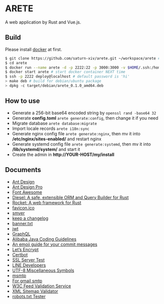 # ARETE

A web application by Rust and Vue.js.

## Build

Please install [docker](https://docs.docker.com/install/linux/docker-ce/ubuntu/) at first.

```bash
$ git clone https://github.com/saturn-xiv/arete.git ~/workspace/arete # clone source code
$ cd arete
$ docker run --name arete -d -p 2222:22 -p 3000:3000 -v $HOME/.ssh:/home/deploy/.ssh -v `pwd`:/workspace chonglou/arete:latest # ONLY for start docker container first time
$ docker start arete # start docker container NEXT time
$ ssh -p 2222 deploy@localhost # default password is 'hi'
> make deb # build for debian/ubuntu package
> dpkg -c target/debian/arete_0.1.0_amd64.deb
```

## How to use

* Generate a 256-bit base64 encoded string by `openssl rand -base64 32`
* Generate **config.toml** `arete generate:config`, then change it if you need
* Migrate database `arete database:migrate`
* Import locale records `arete i18n:sync`
* Generate nginx config file `arete generate:nginx`, then mv it into **/etc/nginx/sites-enabled/** and restart nginx
* Generate systemd config file `arete generate:systemd`, then mv it into **/lib/systemd/system/** and start it
* Create the admin in **http://YOUR-HOST/my/install** 

## Documents

-   [Ant Design](https://ant.design/docs/react/introduce)
-   [Ant Design Pro](https://pro.ant.design/components/AvatarList)
-   [Font Awesome](https://fontawesome.com/how-to-use/on-the-web/setup/hosting-font-awesome-yourself)
-   [Diesel: A safe, extensible ORM and Query Builder for Rust](https://github.com/diesel-rs/diesel)
-   [Rocket: A web framework for Rust](https://rocket.rs/)
-   [favicon.ico](http://icoconvert.com/)
-   [smver](http://semver.org/)
-   [keep a changelog](https://keepachangelog.com/en/1.0.0/)
-   [banner.txt](http://patorjk.com/software/taag/)
-   [jwt](https://jwt.io/)
-   [GraphQL](https://graphql.org/learn/)
-   [Alibaba Java Coding Guidelines](https://github.com/alibaba/p3c)
-   [An emoji guide for your commit messages](https://gitmoji.carloscuesta.me/)
-   [Let’s Encrypt](https://letsencrypt.org/)
-   [Certbot](https://certbot.eff.org/)
-   [SSL Server Test](https://www.ssllabs.com/ssltest/index.html)
-   [LINE Developers](https://developers.line.me/en/)
-   [UTF-8 Miscellaneous Symbols](https://www.w3schools.com/charsets/ref_utf_misc_symbols.asp)
-   [msmtp](https://wiki.archlinux.org/index.php/msmtp)
-   [For gmail smtp](http://stackoverflow.com/questions/20337040/gmail-smtp-debug-error-please-log-in-via-your-web-browser)
-   [W3C Feed Validation Service](https://validator.w3.org/feed/)
-   [XML Sitemap Validator](https://www.xml-sitemaps.com/validate-xml-sitemap.html)
-   [robots.txt Tester](https://support.google.com/webmasters/answer/6062598?hl=en)
